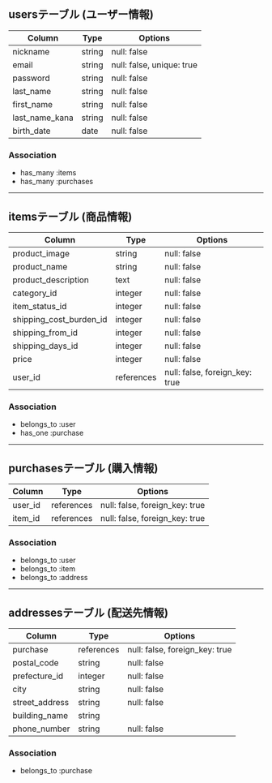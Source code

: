 ## usersテーブル (ユーザー情報)

| Column             | Type   | Options             |
|--------------------|--------|---------------------|
| nickname           | string | null: false         |
| email              | string | null: false, unique: true |
| password           | string | null: false         |
| last_name          | string | null: false         |
| first_name         | string | null: false         |
| last_name_kana     | string | null: false         |
| birth_date         | date   | null: false         |

### Association
- has_many :items
- has_many :purchases

---

## itemsテーブル (商品情報)

| Column                    | Type       | Options                         |
|---------------------------|------------|---------------------------------|
| product_image             | string     | null: false                     |
| product_name              | string     | null: false                     |
| product_description       | text       | null: false                     |
| category_id               | integer    | null: false                     |
| item_status_id            | integer    | null: false                     |
| shipping_cost_burden_id   | integer    | null: false                     |
| shipping_from_id          | integer    | null: false                     |
| shipping_days_id          | integer    | null: false                     |
| price                     | integer    | null: false                     |
| user_id                   | references | null: false, foreign_key: true  |

### Association
- belongs_to :user
- has_one :purchase

---

## purchasesテーブル (購入情報)

| Column    | Type       | Options                        |
|-----------|------------|--------------------------------|
| user_id   | references | null: false, foreign_key: true |
| item_id   | references | null: false, foreign_key: true |

### Association
- belongs_to :user
- belongs_to :item
- belongs_to :address

---

## addressesテーブル (配送先情報)

| Column         | Type       | Options                         |
|----------------|------------|---------------------------------|
| purchase       | references | null: false, foreign_key: true  |
| postal_code    | string     | null: false                     |
| prefecture_id  | integer    | null: false                     |
| city           | string     | null: false                     |
| street_address | string     | null: false                     |
| building_name  | string     |                                 |
| phone_number   | string     | null: false                     |

### Association
- belongs_to :purchase
